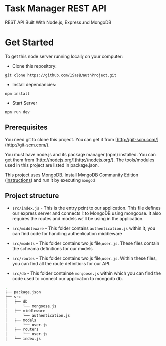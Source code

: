 # Task Manager REST API

REST API Built With Node.js, Express and MongoDB

# Get Started

To get this node server running locally on your computer:

* Clone this repository:

```
git clone https://github.com/1SasB/authProject.git
```

* Install dependancies:

```
npm install
```

* Start Server

```
npm run dev
```

## Prerequisites

You need git to clone this project. You can get it from [http://git-scm.com/](http://git-scm.com/).

You must have node.js and its package manager (npm) installed.
You can get them from [http://nodejs.org/](http://nodejs.org/). The tools/modules used in this project are listed in package.json.

This project uses MongoDB. Install MongoDB Community Edition ([instructions](https://docs.mongodb.com/manual/installation/#tutorials)) and run it by executing `mongod`

## Project structure

* `src/index.js` - This is the entry point to our application. This file defines our express server and connects it to MongoDB using mongoose. It also requires the routes and models we'll be using in the application.

* `src/middleware` - This folder contains `authentication.js` within it, you can find code for handling authentication middleware
* `src/models` - This folder contains two js file,`user.js`. These files contain the scheama definitions for our models
* `src/routes` - This folder contains two js file,`user.js`. Within these files, you can find all the route definitions for our API.
* `src/db` - This folder containse `mongoose.js` within which you can find the code used to connect our application to mongodb db.

```sh
.
├── package.json
├── src
│   ├── db
│       └── mongoose.js
│   ├── middleware
│       └── authentication.js
│   ├── models
│       └── user.js
│   ├── routers
│       └── user.js
│   └── index.js

```
